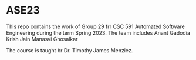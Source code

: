 # ASE23
This repo contains the work of Group 29 frr CSC 591 Automated Software Engineering during the term Spring 2023.
The team includes 
Anant Gadodia
Krish Jain
Manasvi  Ghosalkar

The course is taught br Dr. Timothy James Menziez.

